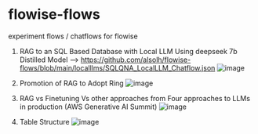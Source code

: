 # flowise-flows
experiment flows / chatflows for flowise

1. RAG to an SQL Based Database with Local LLM Using deepseek 7b Distilled Model --> https://github.com/alsolh/flowise-flows/blob/main/localllms/SQLQNA_LocalLLM_Chatflow.json
![image](https://github.com/user-attachments/assets/6e8c50d1-428a-47af-ab05-9b321af3ff69)

2. Promotion of RAG to Adopt Ring
![image](https://github.com/user-attachments/assets/d72c08f2-746c-4f23-970b-12feb4fec89b)

3. RAG vs Finetuning Vs other approaches from Four approaches to LLMs in production (AWS Generative AI Summit)
![image](https://github.com/user-attachments/assets/d15bbd72-d31c-404d-ac5e-ae5c37d4f6dd)

4. Table Structure
![image](https://github.com/user-attachments/assets/d665a649-d896-4611-b029-9096eddf9e10)

